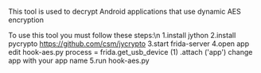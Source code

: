 This tool is used to decrypt Android applications that use dynamic AES encryption

To use this tool you must follow these steps:\n
1.install jython
2.install pycrypto
https://github.com/csm/jycrypto
3.start frida-server
4.open app
edit hook-aes.py
process = frida.get_usb_device (1) .attach ('app') change app with your app name
5.run hook-aes.py
